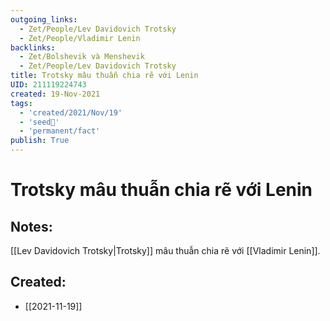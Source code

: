 ```yaml
---
outgoing_links:
  - Zet/People/Lev Davidovich Trotsky
  - Zet/People/Vladimir Lenin
backlinks:
  - Zet/Bolshevik và Menshevik
  - Zet/People/Lev Davidovich Trotsky
title: Trotsky mâu thuẫn chia rẽ với Lenin
UID: 211119224743
created: 19-Nov-2021
tags:
  - 'created/2021/Nov/19'
  - 'seed🥜'
  - 'permanent/fact'
publish: True
---
```

# Trotsky mâu thuẫn chia rẽ với Lenin

## Notes:
[[Lev Davidovich Trotsky|Trotsky]] mâu thuẫn chia rẽ với [[Vladimir Lenin]].
## Created:
- [[2021-11-19]]
